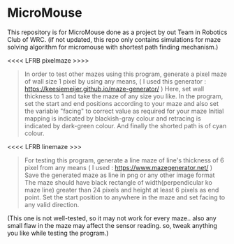# MicroMouse
This repository is for MicroMouse done as a project by out Team in Robotics Club of WRC. (if not updated, this repo only contains simulations for maze solving algorithm for micromouse with shortest path finding mechanism.)


<<<< LFRB pixelmaze >>>>
> In order to test other mazes using this program, generate a pixel maze of wall size 1 pixel by using any means, ( I used this generator : https://keesiemeijer.github.io/maze-generator/  )
> Here, set wall thickness to 1 and take the maze of any size you like.
> In the program, set the start and end positions according to your maze and also set the variable "facing" to correct value as required for your maze
> Initial mapping is indicated by blackish-gray colour and retracing is indicated by dark-green colour. And finally the shorted path is of cyan colour.



<<<< LFRB linemaze  >>>
>  For testing this program, generate a line maze of line's thickness of 6 pixel from any means ( I used : https://www.mazegenerator.net/ )
>  Save the generated maze as line in png or any other image format
>  The maze should have black rectangle of width(perpendicular ko maze line) greater than 24 pixels and height at least 6 pixels as end point.
>  Set the start position to anywhere in the maze and set facing to any valid direction.

(This one is not well-tested, so it may not work for every maze.. also any small flaw in the maze may affect the sensor reading. so, tweak anything you like while testing the program.)
